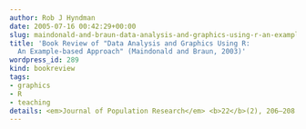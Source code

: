 ```yaml
---
author: Rob J Hyndman
date: 2005-07-16 00:42:29+00:00
slug: maindonald-and-braun-data-analysis-and-graphics-using-r-an-example-based-approach
title: 'Book Review of "Data Analysis and Graphics Using R:
  An Example-based Approach" (Maindonald and Braun, 2003)'
wordpress_id: 289
kind: bookreview
tags:
- graphics
- R
- teaching
details: <em>Journal of Population Research</em> <b>22</b>(2), 206–208
---
```

